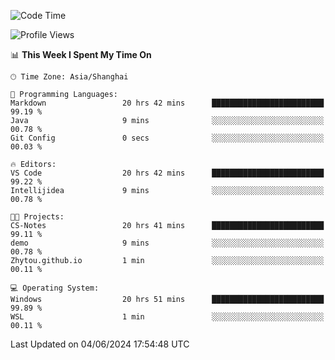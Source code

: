 <!--START_SECTION:waka-->
![Code Time](http://img.shields.io/badge/Code%20Time-1%2C744%20hrs%2046%20mins-blue)

![Profile Views](http://img.shields.io/badge/Profile%20Views-2-blue)

📊 **This Week I Spent My Time On** 

```text
🕑︎ Time Zone: Asia/Shanghai

💬 Programming Languages: 
Markdown                 20 hrs 42 mins      █████████████████████████   99.19 % 
Java                     9 mins              ░░░░░░░░░░░░░░░░░░░░░░░░░   00.78 % 
Git Config               0 secs              ░░░░░░░░░░░░░░░░░░░░░░░░░   00.03 % 

🔥 Editors: 
VS Code                  20 hrs 42 mins      █████████████████████████   99.22 % 
Intellijidea             9 mins              ░░░░░░░░░░░░░░░░░░░░░░░░░   00.78 % 

🐱‍💻 Projects: 
CS-Notes                 20 hrs 41 mins      █████████████████████████   99.11 % 
demo                     9 mins              ░░░░░░░░░░░░░░░░░░░░░░░░░   00.78 % 
Zhytou.github.io         1 min               ░░░░░░░░░░░░░░░░░░░░░░░░░   00.11 % 

💻 Operating System: 
Windows                  20 hrs 51 mins      █████████████████████████   99.89 % 
WSL                      1 min               ░░░░░░░░░░░░░░░░░░░░░░░░░   00.11 % 
```


 Last Updated on 04/06/2024 17:54:48 UTC
<!--END_SECTION:waka-->